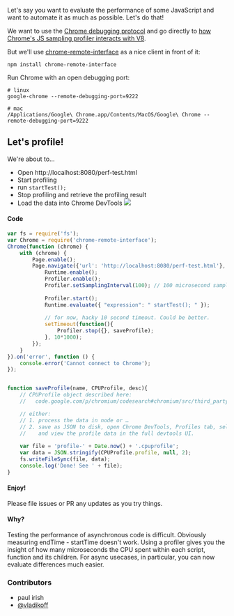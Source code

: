 Let's say you want to evaluate the performance of some JavaScript and want to automate it as much as possible. Let's do that!

We want to use the [Chrome debugging protocol](https://developer.chrome.com/devtools/docs/debugger-protocol) and go directly to [how Chrome's JS sampling profiler interacts with V8](https://code.google.com/p/chromium/codesearch#chromium/src/third_party/WebKit/Source/devtools/protocol.json&q=protocol.json%20%22domain%22:%20%22Profiler%22&sq=package:chromium&type=cs).

But we'll use [chrome-remote-interface](https://github.com/cyrus-and/chrome-remote-interface) as a nice client in front of it:

    npm install chrome-remote-interface
    
Run Chrome with an open debugging port:

    # linux
    google-chrome --remote-debugging-port=9222
   
    # mac
    /Applications/Google\ Chrome.app/Contents/MacOS/Google\ Chrome --remote-debugging-port=9222
   

## Let's profile!

We're about to…

* Open http://localhost:8080/perf-test.html
* Start profiling
* run `startTest();`
* Stop profiling and retrieve the profiling result
* Load the data into Chrome DevTools
![](http://i.imgur.com/zAZa3iU.jpg)

#### Code
```js
var fs = require('fs');
var Chrome = require('chrome-remote-interface');
Chrome(function (chrome) {
    with (chrome) {
        Page.enable();
        Page.navigate({'url': 'http://localhost:8080/perf-test.html'}, function(){
            Runtime.enable();
            Profiler.enable();
            Profiler.setSamplingInterval(100); // 100 microsecond sampling resolution, (1000 is default)
            
            Profiler.start();
            Runtime.evaluate({ "expression": " startTest(); " });
            
            // for now, hacky 10 second timeout. Could be better.
            setTimeout(function(){
                Profiler.stop({}, saveProfile);
            }, 10*1000);
        });
    }
}).on('error', function () {
    console.error('Cannot connect to Chrome');
});


function saveProfile(name, CPUProfile, desc){
    // CPUProfile object described here:
    //   code.google.com/p/chromium/codesearch#chromium/src/third_party/WebKit/Source/devtools/protocol.json&q=protocol.json%20CPUProfileNode&sq=package:chromium&type=cs

    // either:
    // 1. process the data in node or …
    // 2. save as JSON to disk, open Chrome DevTools, Profiles tab, select CPU Profile radio button, click `load`
    //    and view the profile data in the full devtools UI.
    
    var file = 'profile-' + Date.now() + '.cpuprofile';
    var data = JSON.stringify(CPUProfile.profile, null, 2);
    fs.writeFileSync(file, data);
    console.log('Done! See ' + file);
}
```
#### Enjoy!

 Please file issues or PR any updates as you try things.

#### Why?

Testing the performance of asynchronous code is difficult. Obviously measuring endTime - startTime doesn't work. Using a profiler gives you the insight of how many microseconds the CPU spent within each script, function and its children. For async usecases, in particular, you can now evaluate differences much easier.

### Contributors
* paul irish
* [@vladikoff](http://github.com/vladikoff) 

